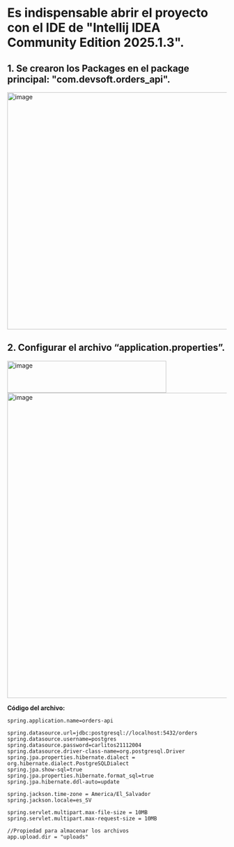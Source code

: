 # Es indispensable abrir el proyecto con el IDE de "Intellij IDEA Community Edition 2025.1.3".

## 1. Se crearon los Packages en el package principal: "com.devsoft.orders_api".

<img width="772" height="543" alt="image" src="https://github.com/user-attachments/assets/6c278203-f391-4407-ad63-07d3d788505c" />

## 2. Configurar el archivo “application.properties”.

<img width="365" height="73" alt="image" src="https://github.com/user-attachments/assets/a9107715-620d-41ed-a5a4-9cb9d3007653" />


<img width="1050" height="699" alt="image" src="https://github.com/user-attachments/assets/958afabb-1e68-4418-a645-08cf1b65a622" />


**Código del archivo:**

```
spring.application.name=orders-api

spring.datasource.url=jdbc:postgresql://localhost:5432/orders
spring.datasource.username=postgres
spring.datasource.password=carlitos21112004
spring.datasource.driver-class-name=org.postgresql.Driver
spring.jpa.properties.hibernate.dialect = org.hibernate.dialect.PostgreSQLDialect
spring.jpa.show-sql=true
spring.jpa.properties.hibernate.format_sql=true
spring.jpa.hibernate.ddl-auto=update

spring.jackson.time-zone = America/El_Salvador
spring.jackson.locale=es_SV

spring.servlet.multipart.max-file-size = 10MB
spring.servlet.multipart.max-request-size = 10MB

//Propiedad para almacenar los archivos
app.upload.dir = "uploads"
```




